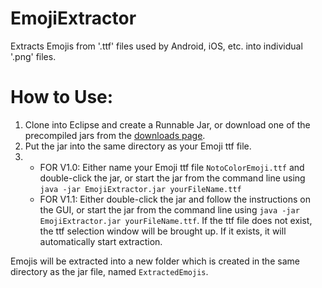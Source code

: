 # EmojiExtractor
Extracts Emojis from '.ttf' files used by Android, iOS, etc. into individual '.png' files.

# How to Use:
1. Clone into Eclipse and create a Runnable Jar, or download one of the precompiled jars from the [downloads page](https://github.com/MitchTalmadge/EmojiExtractor/releases).
2. Put the jar into the same directory as your Emoji ttf file.
3. 
   * FOR V1.0: Either name your Emoji ttf file `NotoColorEmoji.ttf` and double-click the jar, or start the jar from the command line using `java -jar EmojiExtractor.jar yourFileName.ttf`
   * FOR V1.1: Either double-click the jar and follow the instructions on the GUI, or start the jar from the command line using `java -jar EmojiExtractor.jar yourFileName.ttf`. If the ttf file does not exist, the ttf selection window will be brought up. If it exists, it will automatically start extraction.

Emojis will be extracted into a new folder which is created in the same directory as the jar file, named `ExtractedEmojis`.
